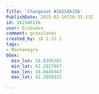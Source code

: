 ```yaml
---
Title: 'Changeset #162586156'
PublishDate: 2025-02-16T20:35:13Z
id: 162586156
user: Gisbudva
comment: grasslands
created_by: iD 2.31.1
tags:
- Montenegro
bbox:
  min_lon: 18.8396383
  min_lat: 42.2827947
  max_lon: 18.8445943
  max_lat: 42.2850322

---
```

